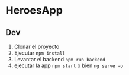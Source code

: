 # HeroesApp
## Dev

1. Clonar el proyecto
2. Ejecutar ```npm install```
3. Levantar el backend ```npm run backend```
4. ejecutar la app ```npm start``` o bien ```ng serve -o```
